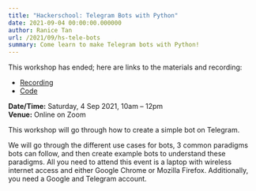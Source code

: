 ```yaml
---
title: "Hackerschool: Telegram Bots with Python"
date: 2021-09-04 00:00:00.000000
author: Ranice Tan
url: /2021/09/hs-tele-bots
summary: Come learn to make Telegram bots with Python!
---
```


This workshop has ended; here are links to the materials and recording:

- [Recording](https://www.youtube.com/watch?v=zdH48PQddZ0)
- [Code](https://github.com/DrWala/telegram-bot-workshop)

**Date/Time:** Saturday, 4 Sep 2021, 10am &ndash; 12pm<br />
**Venue:** Online on Zoom

This workshop will go through how to create a simple bot on Telegram.

We will go through the different use cases for bots, 3 common paradigms bots can follow, and then create example bots to understand these paradigms. All you need to attend this event is a laptop with wireless internet access and either Google Chrome or Mozilla Firefox. Additionally, you need a Google and Telegram account.